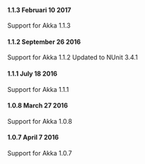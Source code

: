 #### 1.1.3 Februari 10 2017 ####

Support for Akka 1.1.3

#### 1.1.2 September 26 2016 ####

Support for Akka 1.1.2 Updated to NUnit 3.4.1

#### 1.1.1 July 18 2016 ####

Support for Akka 1.1.1

#### 1.0.8 March 27 2016 ####

Support for Akka 1.0.8

#### 1.0.7 April 7 2016 ####

Support for Akka 1.0.7
